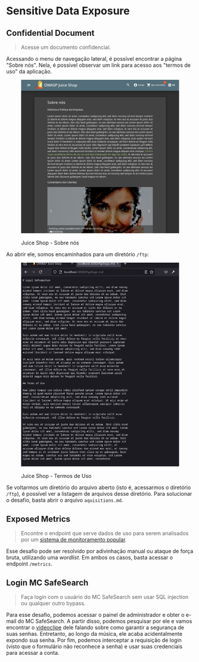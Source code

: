 # Sensitive Data Exposure

## Confidential Document

> Acesse um documento confidencial.

Acessando o menu de navegação lateral, é possível encontrar a página "Sobre nós". Nela, é possível observar um link para acesso aos "termos de uso" da aplicação.

<figure><img src="../../.gitbook/assets/ctfjuice_shopdata_exposureceabout_us.png" alt=""><figcaption><p>Juice Shop - Sobre nós</p></figcaption></figure>

Ao abrir ele, somos encaminhados para um diretório `/ftp`:

<figure><img src="../../.gitbook/assets/ctfjuice_shopdata_exposurelegal_md.png" alt=""><figcaption><p>Juice Shop - Termos de Uso</p></figcaption></figure>

Se voltarmos um diretório do arquivo aberto (isto é, acessarmos o diretório `/ftp`), é possível ver a listagem de arquivos desse diretório. Para solucionar o desafio, basta abrir o arquivo `aquisitions.md`.

## Exposed Metrics

> Encontre o endpoint que serve dados de uso para serem analisados por um [sistema de monitoramento popular](https://github.com/prometheus/prometheus).

Esse desafio pode ser resolvido por adivinhação manual ou ataque de força bruta, utilizando uma _wordlist_. Em ambos os casos, basta acessar o endpoint `/metrics`.

## Login MC SafeSearch

> Faça login com o usuário do MC SafeSearch sem usar SQL injection ou qualquer outro bypass.

Para esse desafio, podemos acessar o painel de administrador e obter o e-mail do MC SafeSearch. A partir disso, podemos pesquisar por ele e vamos encontrar o [videoclipe](https://www.youtube.com/watch?v=v59CX2DiX0Y) dele falando sobre como garantir a segurança de suas senhas. Entretanto, ao longo da música, ele acaba acidentalmente expondo sua senha. Por fim, podemos interceptar a requisição de login (visto que o formulário não reconhece a senha) e usar suas credenciais para acessar a conta.
